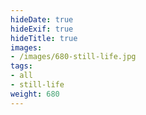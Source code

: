 ```yaml
---
hideDate: true
hideExif: true
hideTitle: true
images:
- /images/680-still-life.jpg
tags:
- all
- still-life
weight: 680
---
```

